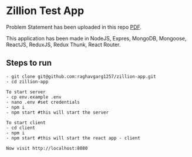 # Zillion Test App
Problem Statement has been uploaded in this repo [PDF](https://github.com/raghavgarg1257/zillion-app/blob/master/Problem-Statement.pdf).

This application has been made in NodeJS, Expres, MongoDB, Mongoose, ReactJS, ReduxJS, Redux Thunk, React Router.

## Steps to run
```
- git clone git@github.com:raghavgarg1257/zillion-app.git
- cd zillion-app

To start server
- cp env.example .env
- nano .env #set credentials
- npm i
- npm start #this will start the server

To start client
- cd client
- npm i
- npm start #this will start the react app - client

Now visit http://localhost:8080

```
